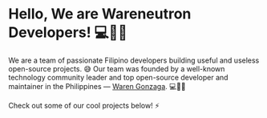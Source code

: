 # Hello, We are Wareneutron Developers! 💻💖🤝

We are a team of passionate Filipino developers building useful and useless open-source projects. 😅 Our team was founded by a well-known technology community leader and top open-source developer and maintainer in the Philippines — [Waren Gonzaga](https://github.com/warengonzaga). 💻💖🤝

Check out some of our cool projects below! ⚡
